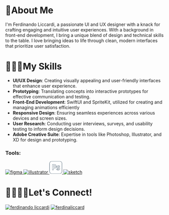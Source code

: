 # 🌱About Me

I'm Ferdinando Liccardi, a passionate UI and UX designer with a knack for crafting engaging and intuitive user experiences. With a background in front-end development, I bring a unique blend of design and technical skills to the table. I love bringing ideas to life through clean, modern interfaces that prioritize user satisfaction.

# 👨🏻‍💻My Skills

- **UI/UX Design**: Creating visually appealing and user-friendly interfaces that enhance user experience.
- **Prototyping**: Translating concepts into interactive prototypes for effective communication and testing.
- **Front-End Development**: SwiftUI and SpriteKit, utilized for creating and managing animations efficiently
- **Responsive Design**: Ensuring seamless experiences across various devices and screen sizes.
- **User Research**: Conducting user interviews, surveys, and usability testing to inform design decisions.
- **Adobe Creative Suite**: Expertise in tools like Photoshop, Illustrator, and XD for design and prototyping.

<h3 align="left">Tools:</h3>
<p align="left"> <a href="https://www.figma.com/" target="_blank" rel="noreferrer"> <img src="https://www.vectorlogo.zone/logos/figma/figma-icon.svg" alt="figma" width="40" height="40"/> </a> <a href="https://www.adobe.com/in/products/illustrator.html" target="_blank" rel="noreferrer"> <img src="https://www.vectorlogo.zone/logos/adobe_illustrator/adobe_illustrator-icon.svg" alt="illustrator" width="40" height="40"/> </a> <a href="https://www.photoshop.com/en" target="_blank" rel="noreferrer"> <img src="https://raw.githubusercontent.com/devicons/devicon/master/icons/photoshop/photoshop-line.svg" alt="photoshop" width="40" height="40"/> </a> <a href="https://www.sketch.com/" target="_blank" rel="noreferrer"> <img src="https://www.vectorlogo.zone/logos/sketchapp/sketchapp-icon.svg" alt="sketch" width="40" height="40"/> </a> </p>

# 🫱🏻‍🫲🏾Let's Connect!

<p align="left">
<a href= "https://www.linkedin.com/in/ferdinando-liccardi-7bb20325b?utm_source=share&utm_campaign=share_via&utm_content=profile&utm_medium=ios_app" target="blank"><img align="center" src="https://raw.githubusercontent.com/rahuldkjain/github-profile-readme-generator/master/src/images/icons/Social/linked-in-alt.svg" alt="ferdinando liccardi" height="30" width="40" /></a>
<a href="https://www.behance.net/ferdinaliccard" target="blank"><img align="center" src="https://raw.githubusercontent.com/rahuldkjain/github-profile-readme-generator/master/src/images/icons/Social/behance.svg" alt="ferdinaliccard" height="30" width="40" /></a>
</p>

